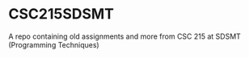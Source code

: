 # CSC215SDSMT
A repo containing old assignments and more from CSC 215 at SDSMT (Programming Techniques)

